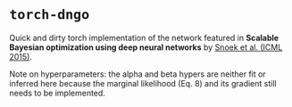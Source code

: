 `torch-dngo`
============

Quick and dirty torch implementation of the network featured in
**Scalable Bayesian optimization using deep neural networks**
by [Snoek et al. (ICML 2015)](http://arxiv.org/pdf/1502.05700v2.pdf).

Note on hyperparameters: the alpha and beta hypers are neither fit or inferred
here because the marginal likelihood (Eq. 8) and its gradient still needs to be
implemented.

